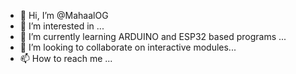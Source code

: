 - 👋 Hi, I’m @MahaalOG
- 👀 I’m interested in ...
- 🌱 I’m currently learning ARDUINO and ESP32 based programs ...
- 💞️ I’m looking to collaborate on interactive modules...
- 📫 How to reach me ...

<!---
MahaalOG/MahaalOG is a ✨ special ✨ repository because its `README.md` (this file) appears on your GitHub profile.
You can click the Preview link to take a look at your changes.
--->
